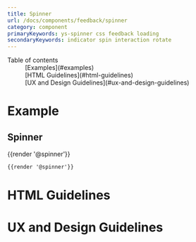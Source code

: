 ```yaml
---
title: Spinner
url: /docs/components/feedback/spinner
category: component
primaryKeywords: ys-spinner css feedback loading
secondaryKeywords: indicator spin interaction rotate
---
```


<nav class="element-navigation">
  <dl class="element-navigation__list">
    <dt class="element-navigation__title">Table of contents</dt>
    <dd class="element-navigation__item">[Examples](#examples)</dd>
    <dd class="element-navigation__item">[HTML Guidelines](#html-guidelines)</dd>
    <dd class="element-navigation__item">[UX and Design Guidelines](#ux-and-design-guidelines)</dd>
  </dl>
</nav>

# Example
## Spinner
<div class="element-preview">
  <div class="element-preview__inner">{{render '@spinner'}}</div>
</div>

```html
{{render '@spinner'}}
```

# HTML Guidelines

# UX and Design Guidelines

